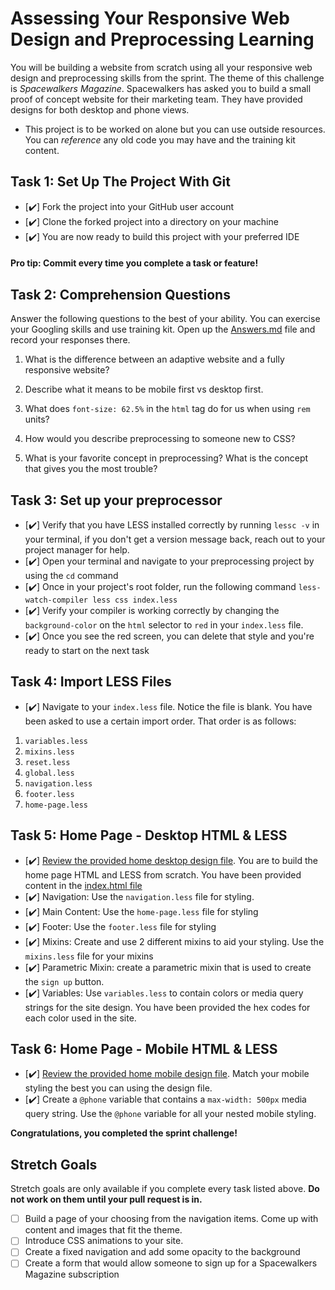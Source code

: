 # Assessing Your Responsive Web Design and Preprocessing Learning

You will be building a website from scratch using all your responsive web design and preprocessing skills from the sprint.  The theme of this challenge is _Spacewalkers Magazine_.  Spacewalkers has asked you to build a small proof of concept website for their marketing team.  They have provided designs for both desktop and phone views.

* This project is to be worked on alone but you can use outside resources. You can _reference_ any old code you may have and the training kit content.

## Task 1: Set Up The Project With Git

* [✔️] Fork the project into your GitHub user account
* [✔️] Clone the forked project into a directory on your machine
* [✔️] You are now ready to build this project with your preferred IDE

#### Pro tip: Commit every time you complete a task or feature!

## Task 2: Comprehension Questions
Answer the following questions to the best of your ability. You can exercise your Googling skills and use training kit.  Open up the [Answers.md](Answers.md) file and record your responses there.

1. What is the difference between an adaptive website and a fully responsive website?

2. Describe what it means to be mobile first vs desktop first.

3. What does `font-size: 62.5%` in the `html` tag do for us when using `rem` units? 

4. How would you describe preprocessing to someone new to CSS?

5. What is your favorite concept in preprocessing?  What is the concept that gives you the most trouble? 

## Task 3: Set up your preprocessor
* [✔️] Verify that you have LESS installed correctly by running `lessc -v` in your terminal, if you don't get a version message back, reach out to your project manager for help.
* [✔️] Open your terminal and navigate to your preprocessing project by using the `cd` command
* [✔️] Once in your project's root folder, run the following command `less-watch-compiler less css index.less`
* [✔️] Verify your compiler is working correctly by changing the `background-color` on the `html` selector to `red` in your `index.less` file.
* [✔️] Once you see the red screen, you can delete that style and you're ready to start on the next task

## Task 4: Import LESS Files
* [✔️] Navigate to your `index.less` file. Notice the file is blank.  You have been asked to use a certain import order. That order is as follows:

1. `variables.less`
2. `mixins.less`
3. `reset.less`
4. `global.less`
5. `navigation.less`
6. `footer.less`
7. `home-page.less`

## Task 5: Home Page - Desktop HTML & LESS
* [✔️] [Review the provided home desktop design file](design-files/home-desktop.png). You are to build the home page HTML and LESS from scratch.  You have been provided content in the [index.html file](index.html) 
* [✔️] Navigation: Use the `navigation.less` file for styling.
* [✔️] Main Content: Use the `home-page.less` file for styling
* [✔️] Footer: Use the `footer.less` file for styling
* [✔️] Mixins: Create and use 2 different mixins to aid your styling.  Use the `mixins.less` file for your mixins
* [✔️] Parametric Mixin: create a parametric mixin that is used to create the `sign up` button.
* [✔️] Variables: Use `variables.less` to contain colors or media query strings for the site design.  You have been provided the hex codes for each color used in the site.

## Task 6: Home Page - Mobile HTML & LESS
* [✔️] [Review the provided home mobile design file](design-files/home-mobile.png). Match your mobile styling the best you can using the design file. 
* [✔️] Create a `@phone` variable that contains a `max-width: 500px` media query string.  Use the `@phone` variable for all your nested mobile styling.


**Congratulations, you completed the sprint challenge!**

## Stretch Goals
Stretch goals are only available if you complete every task listed above.  **Do not work on them until your pull request is in.**
* [ ] Build a page of your choosing from the navigation items.  Come up with content and images that fit the theme.  
* [ ] Introduce CSS animations to your site.
* [ ] Create a fixed navigation and add some opacity to the background
* [ ] Create a form that would allow someone to sign up for a Spacewalkers Magazine subscription
